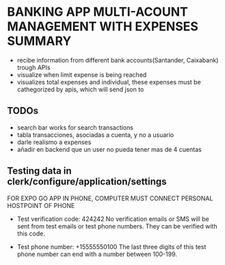 # BANKING APP MULTI-ACOUNT MANAGEMENT WITH EXPENSES SUMMARY #
- recibe information from different bank accounts(Santander, Caixabank) trough APIs
- visualize when limit expense is being reached
- visualizes total expenses and individual, these expenses must be cathegorized by apis, which will send json to 

## TODOs ##

- search bar works for search transactions
- tabla transacciones, asociadas a cuenta, y no a usuario
- darle realismo a expenses
- añadir en backend que un user no pueda tener mas de 4 cuentas


## Testing data in clerk/configure/application/settings

FOR EXPO GO APP IN PHONE, COMPUTER MUST CONNECT PERSONAL HOSTPOINT OF PHONE

* Test verification code:
424242
No verification emails or SMS will be sent from test emails or test phone numbers. They can be verified with this code.

* Test phone number:
+15555550100
The last three digits of this test phone number can end with a number between 100-199.